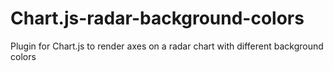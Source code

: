 # Chart.js-radar-background-colors
Plugin for Chart.js to render axes on a radar chart with different background colors
